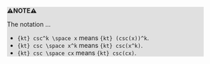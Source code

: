 <div style="margin:2em; background-color: #e0e0e0;">

<strong>⚠️NOTE️️️⚠️</strong>

The notation ...

* `{kt} csc^k \space x` means `{kt} (csc(x))^k`.
* `{kt} csc \space x^k` means `{kt} csc(x^k)`.
* `{kt} csc \space cx` means `{kt} csc(cx)`.
</div>

